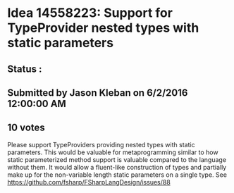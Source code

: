 # Idea 14558223: Support for TypeProvider nested types with static parameters #

## Status : 

## Submitted by Jason Kleban on 6/2/2016 12:00:00 AM

## 10 votes

Please support TypeProviders providing nested types with static parameters. This would be valuable for metaprogramming similar to how static parameterized method support is valuable compared to the language without them. It would allow a fluent-like construction of types and partially make up for the non-variable length static parameters on a single type. See https://github.com/fsharp/FSharpLangDesign/issues/88

